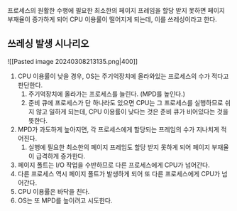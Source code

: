 프로세스의 원활한 수행에 필요한 최소한의 페이지 프레임을 할당 받지 못하면 페이지 부재율이 증가하게 되어 CPU 이용률이 떨어지게 되는데, 이를 쓰레싱이라고 한다.

## 쓰레싱 발생 시나리오

![[Pasted image 20240308213135.png|400]]

1. CPU 이용률이 낮을 경우, OS는 주기억장치에 올라와있는 프로세스의 수가 적다고 판단한다.
	1. 주기억장치에 올라가는 프로세스를 늘린다. (MPD를 높인다.)
	2. 준비 큐에 프로세스가 단 하나라도 있으면 CPU는 그 프로세스를 실행하므로 쉬지 않고 일하게 되는데, CPU 이용률이 낮다는 것은 준비 큐가 비어있다는 것을 뜻한다.
2. MPD가 과도하게 높아지면, 각 프로세스에게 할당되는 프레임의 수가 지나치게 적어진다.
	1. 실행에 필요한 최소한의 페이지 프레임도 할당 받지 못하게 되어 페이지 부재율이 급격하게 증가한다.
3. 페이지 폴트는 I/O 작업을 수반하므로 다른 프로세스에게 CPU가 넘어간다.
4. 다른 프로세스 역시 페이지 폴트가 발생하게 되어 또 다른 프로세스에게 CPU가 넘어간다.
5. CPU 이용률은 바닥을 친다.
6. OS는 또 MPD를 높이려고 시도한다.


